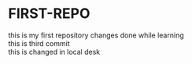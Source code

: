 # FIRST-REPO
this is my first repository
changes done while learning<br>
this is third commit<br>
this is changed in local desk

